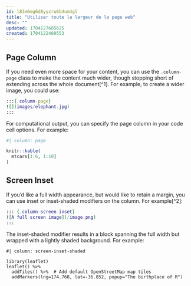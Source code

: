 ```yaml
---
id: l83m6eg6d8yyzru6b4um4gl
title: "Utiliser toute la largeur de la page web"
desc: ""
updated: 1704127685625
created: 1704122489553
---
```


## Page Column

If you need even more space for your content, you can use the `.column-page` class to make the content much wider, though stopping short of extending across the whole document[^1]. For example, to create a wider image, you could use:

[1]: https://quarto.org/docs/authoring/article-layout.html#page-column

```dot
:::{.column-page}
![](images/elephant.jpg)
:::
```

For computational output, you can specify the page column in your code cell options. For example:

```r
#| column: page

knitr::kable(
  mtcars[1:6, 1:10]
)
```

## Screen Inset

If you’d like a full width appearance, but would like to retain a margin, you can use inset or inset-shaded modifiers on the column. For example[^2]:

[2]: https://quarto.org/docs/authoring/article-layout.html#screen-inset

```dot
::: {.column-screen-inset}
![A full screen image](/image.png)
:::
```

The inset-shaded modifier results in a block spanning the full width but wrapped with a lightly shaded background. For example:

```{r}
#| column: screen-inset-shaded

library(leaflet)
leaflet() %>%
  addTiles() %>%  # Add default OpenStreetMap map tiles
  addMarkers(lng=174.768, lat=-36.852, popup="The birthplace of R")
```
